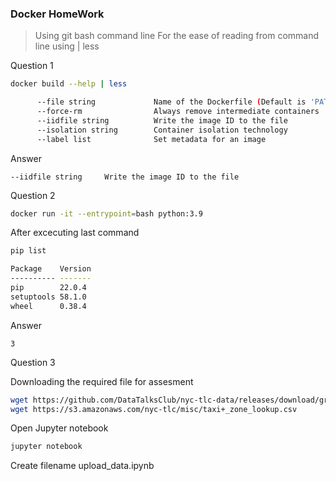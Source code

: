 ### Docker HomeWork
> Using git bash command line
> For the ease of reading from command line using | less 

Question 1

```bash
docker build --help | less

      --file string             Name of the Dockerfile (Default is 'PATH/Dockerfile')
      --force-rm                Always remove intermediate containers
      --iidfile string          Write the image ID to the file
      --isolation string        Container isolation technology
      --label list              Set metadata for an image
```

Answer <pre>`--iidfile string     Write the image ID to the file`</pre>

Question 2

```bash
docker run -it --entrypoint=bash python:3.9
```
After excecuting last command
```bash
pip list

Package    Version
---------- -------
pip        22.0.4
setuptools 58.1.0
wheel      0.38.4
```

Answer <pre>`3`</pre>

Question 3

Downloading the required file for assesment
```bash
wget https://github.com/DataTalksClub/nyc-tlc-data/releases/download/green/green_tripdata_2019-01.csv.gz
wget https://s3.amazonaws.com/nyc-tlc/misc/taxi+_zone_lookup.csv
```

Open Jupyter notebook
```bash
jupyter notebook
```
Create filename upload_data.ipynb


